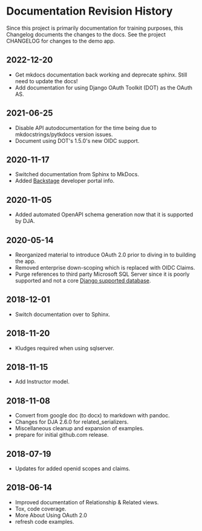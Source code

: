 # Documentation Revision History

Since this project is primarily documentation for training purposes, this Changelog
documents the changes to the docs. See the project CHANGELOG for changes to the demo app.

## 2022-12-20
- Get mkdocs documentation back working and deprecate sphinx. Still need to update the docs!
- Add documentation for using Django OAuth Toolkit (DOT) as the OAuth AS.

## 2021-06-25
- Disable API autodocumentation for the time being due to mkdocstrings/pytkdocs version issues.
- Document using DOT's 1.5.0's new OIDC support.

## 2020-11-17
- Switched documentation from Sphinx to MkDocs.
- Added [Backstage](/backstage) developer portal info.

## 2020-11-05
- Added automated OpenAPI schema generation now that it is supported by DJA.

## 2020-05-14
- Reorganized material to introduce OAuth 2.0 prior to diving in to building the app.
- Removed enterprise down-scoping which is replaced with OIDC Claims.
- Purge references to third party Microsoft SQL Server since it is poorly supported and not a core
  [Django supported database](https://docs.djangoproject.com/en/3.0/ref/databases/).

## 2018-12-01
- Switch documentation over to Sphinx.

## 2018-11-20
- Kludges required when using sqlserver.

## 2018-11-15
- Add Instructor model.

## 2018-11-08
- Convert from google doc (to docx) to markdown with pandoc.
- Changes for DJA 2.6.0 for related_serializers.
- Miscellaneous cleanup and expansion of examples.
- prepare for initial github.com release.

## 2018-07-19
- Updates for added openid scopes and claims.

## 2018-06-14
- Improved documentation of Relationship & Related views.
- Tox, code coverage.
- More About Using OAuth 2.0
- refresh code examples.
